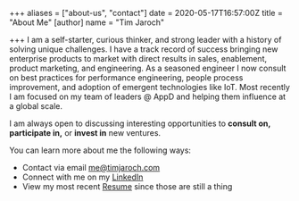 +++
aliases = ["about-us", "contact"]
date = 2020-05-17T16:57:00Z
title = "About Me"
[author]
name = "Tim Jaroch"

+++
I am a self-starter, curious thinker, and strong leader with a history of solving unique challenges. I have a track record of success bringing new enterprise products to market with direct results in sales, enablement, product marketing, and engineering. As a seasoned engineer I now consult on best practices for performance engineering, people process improvement, and adoption of emergent technologies like IoT. Most recently I am focused on my team of leaders @ AppD and helping them influence at a global scale.


I am always open to discussing interesting opportunities to **consult on, participate in,** or **invest in** new ventures.


You can learn more about me the following ways:

* Contact via email [me@timjaroch.com](mailto:me@timjaroch.com)
* Connect with me on my [LinkedIn]("https://www.linkedin.com/in/timjaroch")
* View my most recent [Resume](example.com) since those are still a thing